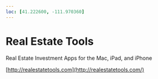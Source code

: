 ```yaml
---
loc: [41.222600, -111.970360]
---
```

# Real Estate Tools

Real Estate Investment Apps for the Mac, iPad, and iPhone

[http://realestatetools.com](http://realestatetools.com/)
